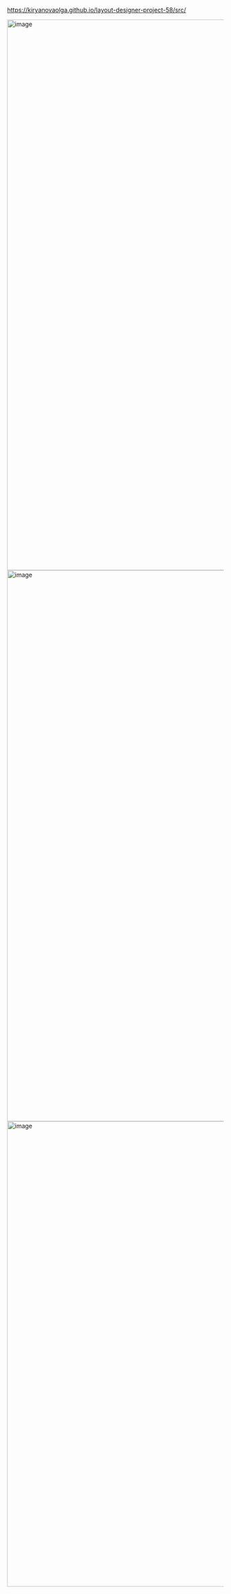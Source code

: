 https://kiryanovaolga.github.io/layout-designer-project-58/src/

<img width="1279" alt="image" src="https://github.com/kiryanovaolga/layout-designer-project-58/assets/122813147/470d4ebd-8885-4fc6-b9ab-189027b9d27d">

<img width="1280" alt="image" src="https://github.com/kiryanovaolga/layout-designer-project-58/assets/122813147/aef5bdca-6ce0-4f70-8a84-3d2a0fd4abd3">

<img width="1081" alt="image" src="https://github.com/kiryanovaolga/layout-designer-project-58/assets/122813147/9b656f52-7cdf-40be-b6ab-eacca82ca58c">

